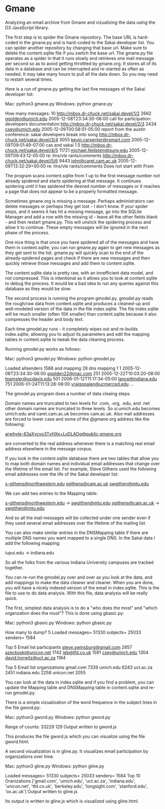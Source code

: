 # Gmane
Analyzing an email archive from Gmane and vizualizing the data using the D3 JavaScript library.

The first step is to spider the Gmane repository. The base URL 
is hard-coded in the gmane.py and is hard-coded to the Sakai
developer list. You can spider another repository by changing that
base url. Make sure to delete the content.sqlite file if you 
switch the base url. The gmane.py file operates as a spider in 
that it runs slowly and retrieves one mail message per second so 
as to avoid getting throttled by gmane.org. It stores all of
its data in a database and can be interrupted and re-started 
as often as needed. It may take many hours to pull all the data
down. So you may need to restart several times.

Here is a run of gmane.py getting the last five messages of the
Sakai developer list:

Mac: python3 gmane.py 
Windows: python gmane.py 

How many messages: 10
http://mbox.dr-chuck.net/sakai.devel/1/2 2662
    ggolden@umich.edu 2005-12-08T23:34:30-06:00 call for participation: developers documentation
http://mbox.dr-chuck.net/sakai.devel/2/3 2434
    csev@umich.edu 2005-12-09T00:58:01-05:00 report from the austin conference:  sakai developers break into song
http://mbox.dr-chuck.net/sakai.devel/3/4 3055
    kevin.carpenter@rsmart.com 2005-12-09T09:01:49-07:00 cas and sakai 1.5
http://mbox.dr-chuck.net/sakai.devel/4/5 11721
    michael.feldstein@suny.edu 2005-12-09T09:43:12-05:00 re: lms/vle rants/comments
http://mbox.dr-chuck.net/sakai.devel/5/6 9443
    john@caret.cam.ac.uk 2005-12-09T13:32:29+00:00 re: lms/vle rants/comments
Does not start with From 

The program scans content.sqlite from 1 up to the first message number not
already spidered and starts spidering at that message. It continues spidering
until it has spidered the desired number of messages or it reaches a page
that does not appear to be a properly formatted message.

Sometimes gmane.org is missing a message. Perhaps administrators can delete messages
or perhaps they get lost - I don't know. If your spider stops, and it seems it has hit
a missing message, go into the SQLite Manager and add a row with the missing id - leave
all the other fields blank - and then restart gmane.py. This will unstick the 
spidering process and allow it to continue. These empty messages will be ignored in the next
phase of the process.

One nice thing is that once you have spidered all of the messages and have them in 
content.sqlite, you can run gmane.py again to get new messages as they get sent to the
list. gmane.py will quickly scan to the end of the already-spidered pages and check 
if there are new messages and then quickly retrieve those messages and add them 
to content.sqlite.

The content.sqlite data is pretty raw, with an innefficient data model, and not compressed.
This is intentional as it allows you to look at content.sqlite to debug the process.
It would be a bad idea to run any queries against this database as they would be 
slow.

The second process is running the program gmodel.py. gmodel.py reads the rough/raw 
data from content.sqlite and produces a cleaned-up and well-modeled version of the 
data in the file index.sqlite. The file index.sqlite will be much smaller (often 10X
smaller) than content.sqlite because it also compresses the header and body text.

Each time gmodel.py runs - it completely wipes out and re-builds index.sqlite, allowing
you to adjust its parameters and edit the mapping tables in content.sqlite to tweak the 
data cleaning process.

Running gmodel.py works as follows:

Mac: python3 gmodel.py
Windows: python gmodel.py

Loaded allsenders 1588 and mapping 28 dns mapping 1
1 2005-12-08T23:34:30-06:00 ggolden22@mac.com
251 2005-12-22T10:03:20-08:00 tpamsler@ucdavis.edu
501 2006-01-12T11:17:34-05:00 lance@indiana.edu
751 2006-01-24T11:13:28-08:00 vrajgopalan@ucmerced.edu
...

The gmodel.py program does a number of data cleaing steps.

Domain names are truncated to two levels for .com, .org, .edu, and .net 
other domain names are truncated to three levels. So si.umich.edu becomes
umich.edu and caret.cam.ac.uk becomes cam.ac.uk. Also mail addresses are
forced to lower case and some of the @gmane.org address like the following:

   arwhyte-63aXycvo3TyHXe+LvDLADg@public.gmane.org

are converted to the real address whenever there is a matching real email
address elsewhere in the message corpus.

If you look in the content.sqlite database there are two tables that allow
you to map both domain names and individual email addresses that change over 
the lifetime of the email list. For example, Steve Githens used the following
email addresses over the life of the Sakai developer list:

s-githens@northwestern.edu
sgithens@cam.ac.uk
swgithen@mtu.edu

We can add two entries to the Mapping table:

s-githens@northwestern.edu ->  swgithen@mtu.edu
sgithens@cam.ac.uk -> swgithen@mtu.edu

And so all the mail messages will be collected under one sender even if 
they used several email addresses over the lifetime of the mailing list.

You can also make similar entries in the DNSMapping table if there are multiple
DNS names you want mapped to a single DNS. In the Sakai data I add the following
mapping:

iupui.edu -> indiana.edu

So all the folks from the various Indiana University campuses are tracked together.

You can re-run the gmodel.py over and over as you look at the data, and add mappings
to make the data cleaner and cleaner. When you are done, you will have a nicely
indexed version of the email in index.sqlite. This is the file to use to do data
analysis. With this file, data analysis will be really quick.

The first, simplest data analysis is to do a "who does the most" and "which 
organzation does the most"? This is done using gbasic.py:

Mac: python3 gbasic.py 
Windows: python gbasic.py 

How many to dump? 5
Loaded messages= 51330 subjects= 25033 senders= 1584

Top 5 Email list participants
steve.swinsburg@gmail.com 2657
azeckoski@unicon.net 1742
ieb@tfd.co.uk 1591
csev@umich.edu 1304
david.horwitz@uct.ac.za 1184

Top 5 Email list organizations
gmail.com 7339
umich.edu 6243
uct.ac.za 2451
indiana.edu 2258
unicon.net 2055

You can look at the data in index.sqlite and if you find a problem, you 
can update the Mapping table and DNSMapping table in content.sqlite and
re-run gmodel.py.

There is a simple vizualization of the word frequence in the subject lines
in the file gword.py:

Mac: python3 gword.py
Windows: python gword.py

Range of counts: 33229 129
Output written to gword.js

This produces the file gword.js which you can visualize using the file 
gword.html.

A second visualization is in gline.py. It visualizes email participation by 
organizations over time.

Mac: python3 gline.py 
Windows: python gline.py 

Loaded messages= 51330 subjects= 25033 senders= 1584
Top 10 Oranizations
['gmail.com', 'umich.edu', 'uct.ac.za', 'indiana.edu', 'unicon.net', 'tfd.co.uk', 'berkeley.edu', 'longsight.com', 'stanford.edu', 'ox.ac.uk']
Output written to gline.js

Its output is written to gline.js which is visualized using gline.html.